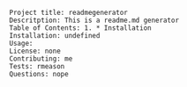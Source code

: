 

    Project title: readmegenerator
    Descritption: This is a readme.md generator
    Table of Contents: 1. * Installation
    Installation: undefined
    Usage: 
    License: none
    Contributing: me
    Tests: rmeason
    Questions: nope

